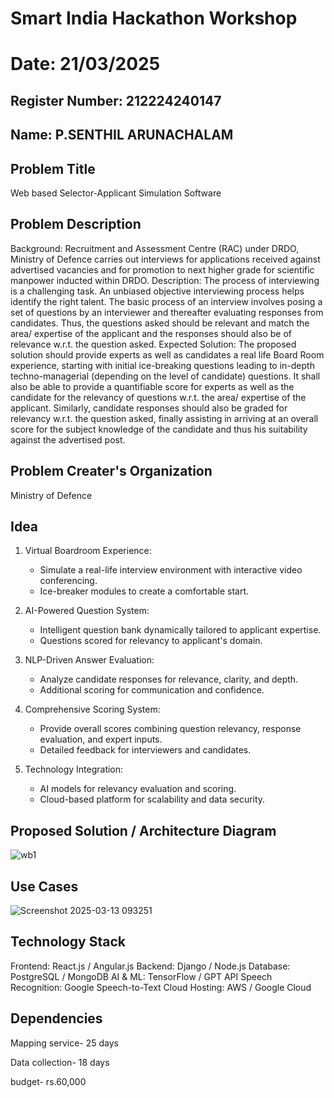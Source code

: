 # Smart India Hackathon Workshop
# Date: 21/03/2025
## Register Number: 212224240147
## Name: P.SENTHIL ARUNACHALAM
## Problem Title
 Web based Selector-Applicant Simulation Software
## Problem Description
Background: Recruitment and Assessment Centre (RAC) under DRDO, Ministry of Defence carries out interviews for applications received against advertised vacancies and for promotion to next higher grade for scientific manpower inducted within DRDO. Description: The process of interviewing is a challenging task. An unbiased objective interviewing process helps identify the right talent. The basic process of an interview involves posing a set of questions by an interviewer and thereafter evaluating responses from candidates. Thus, the questions asked should be relevant and match the area/ expertise of the applicant and the responses should also be of relevance w.r.t. the question asked. Expected Solution: The proposed solution should provide experts as well as candidates a real life Board Room experience, starting with initial ice-breaking questions leading to in-depth techno-managerial (depending on the level of candidate) questions. It shall also be able to provide a quantifiable score for experts as well as the candidate for the relevancy of questions w.r.t. the area/ expertise of the applicant. Similarly, candidate responses should also be graded for relevancy w.r.t. the question asked, finally assisting in arriving at an overall score for the subject knowledge of the candidate and thus his suitability against the advertised post.

## Problem Creater's Organization
Ministry of Defence

## Idea
1. Virtual Boardroom Experience:
   - Simulate a real-life interview environment with interactive video conferencing.
   - Ice-breaker modules to create a comfortable start.

2. AI-Powered Question System:
   - Intelligent question bank dynamically tailored to applicant expertise.
   - Questions scored for relevancy to applicant's domain.

3. NLP-Driven Answer Evaluation:
   - Analyze candidate responses for relevance, clarity, and depth.
   - Additional scoring for communication and confidence.

4. Comprehensive Scoring System:
   - Provide overall scores combining question relevancy, response evaluation, and expert inputs.
   - Detailed feedback for interviewers and candidates.

5. Technology Integration:
   - AI models for relevancy evaluation and scoring.
   - Cloud-based platform for scalability and data security.



## Proposed Solution / Architecture Diagram
![wb1](https://github.com/user-attachments/assets/34024017-0f33-486b-9213-72caaae58b63)


## Use Cases
![Screenshot 2025-03-13 093251](https://github.com/user-attachments/assets/31fe01ba-08e0-4f91-be2b-051c3b178d86)


## Technology Stack
Frontend: React.js / Angular.js
Backend: Django / Node.js
Database: PostgreSQL / MongoDB
AI & ML: TensorFlow / GPT API
Speech Recognition: Google Speech-to-Text
Cloud Hosting: AWS / Google Cloud


## Dependencies
Mapping service- 25 days

Data collection- 18 days

budget- rs.60,000
